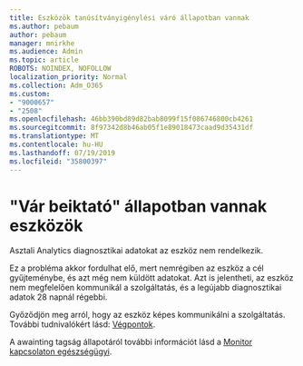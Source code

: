 ```yaml
---
title: Eszközök tanúsítványigénylési váró állapotban vannak
ms.author: pebaum
author: pebaum
manager: mnirkhe
ms.audience: Admin
ms.topic: article
ROBOTS: NOINDEX, NOFOLLOW
localization_priority: Normal
ms.collection: Adm_O365
ms.custom:
- "9000657"
- "2508"
ms.openlocfilehash: 46bb390bd89d82bab8099f15f086746800cb4261
ms.sourcegitcommit: 8f97342d8b46ab05f1e89018473caad9d35431df
ms.translationtype: MT
ms.contentlocale: hu-HU
ms.lasthandoff: 07/19/2019
ms.locfileid: "35800397"
---
```

# <a name="devices-are-in-awaiting-enrollment-state"></a>"Vár beiktató" állapotban vannak eszközök

Asztali Analytics diagnosztikai adatokat az eszköz nem rendelkezik. 

Ez a probléma akkor fordulhat elő, mert nemrégiben az eszköz a cél gyűjteménybe, és azt még nem küldött adatokat. Azt is jelentheti, az eszköz nem megfelelően kommunikál a szolgáltatás, és a legújabb diagnosztikai adatok 28 napnál régebbi.

Győződjön meg arról, hogy az eszköz képes kommunikálni a szolgáltatás. További tudnivalókért lásd: [Végpontok](https://docs.microsoft.com/sccm/desktop-analytics/enable-data-sharing#endpoints).

A awainting tagság állapotáról további információt lásd a [Monitor kapcsolaton egészségügyi](https://docs.microsoft.com/sccm/desktop-analytics/monitor-connection-health#awaiting-enrollment).